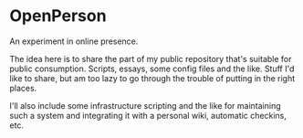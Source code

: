 OpenPerson
==========

An experiment in online presence.

The idea here is to share the part of my public repository that's suitable for public consumption. Scripts, essays, some config files and the like. Stuff I'd like to share, but am too lazy to go through the trouble of putting in the right places.

I'll also include some infrastructure scripting and the like for maintaining such a system and integrating it with a personal wiki, automatic checkins, etc.
